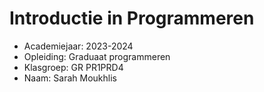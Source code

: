 # Introductie in Programmeren

- Academiejaar: 2023-2024
- Opleiding: Graduaat programmeren 
- Klasgroep: GR PR1PRD4
- Naam: Sarah Moukhlis

